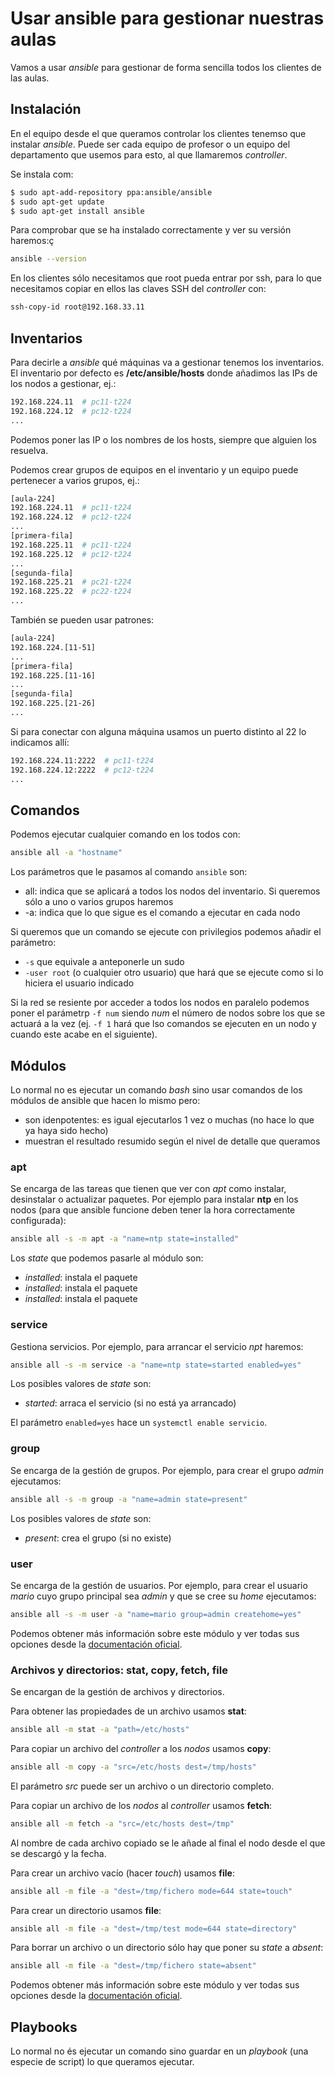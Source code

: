 # Usar ansible para gestionar nuestras aulas
Vamos a usar _ansible_ para gestionar de forma sencilla todos los clientes de las aulas.

## Instalación
En el equipo desde el que queramos controlar los clientes tenemso que instalar _ansible_. Puede ser cada equipo de profesor o un equipo del departamento que usemos para esto, al que llamaremos _controller_.

Se instala com:
```bash
$ sudo apt-add-repository ppa:ansible/ansible 
$ sudo apt-get update 
$ sudo apt-get install ansible 
```

Para comprobar que se ha instalado correctamente y ver su versión haremos:ç
```bash
ansible --version
```

En los clientes sólo necesitamos que root pueda entrar por ssh, para lo que necesitamos copiar en ellos las claves SSH del _controller_ con:
```bash
ssh-copy-id root@192.168.33.11 
```

## Inventarios
Para decirle a _ansible_ qué máquinas va a gestionar tenemos los inventarios. El inventario por defecto es **/etc/ansible/hosts** donde añadimos las IPs de los nodos a gestionar, ej.:
```bash
192.168.224.11  # pc11-t224
192.168.224.12  # pc12-t224
...
```

Podemos poner las IP o los nombres de los hosts, siempre que alguien los resuelva.

Podemos crear grupos de equipos en el inventario y un equipo puede pertenecer a varios grupos, ej.:
```bash
[aula-224]
192.168.224.11  # pc11-t224
192.168.224.12  # pc12-t224
...
[primera-fila]
192.168.225.11  # pc11-t224
192.168.225.12  # pc12-t224
...
[segunda-fila]
192.168.225.21  # pc21-t224
192.168.225.22  # pc22-t224
...
```

También se pueden usar patrones:
```bash
[aula-224]
192.168.224.[11-51]
...
[primera-fila]
192.168.225.[11-16]
...
[segunda-fila]
192.168.225.[21-26]
...
```


Si para conectar con alguna máquina usamos un puerto distinto al 22 lo indicamos allí:
```bash
192.168.224.11:2222  # pc11-t224
192.168.224.12:2222  # pc12-t224
...
```

## Comandos
Podemos ejecutar cualquier comando en los todos con:
```bash
ansible all -a "hostname"
```

Los parámetros que le pasamos al comando `ansible` son:
- all: indica que se aplicará a todos los nodos del inventario. Si queremos sólo a uno o varios grupos haremos
- -a: indica que lo que sigue es el comando a ejecutar en cada nodo

Si queremos que un comando se ejecute con privilegios podemos añadir el parámetro:
- `-s` que equivale a anteponerle un sudo
- `-user root` (o cualquier otro usuario) que hará que se ejecute como si lo hiciera el usuario indicado

Si la red se resiente por acceder a todos los nodos en paralelo podemos poner el parámetrp `-f num` siendo _num_ el número de nodos sobre los que se actuará a la vez (ej. `-f 1` hará que lso comandos se ejecuten en un nodo y cuando este acabe en el siguiente).

## Módulos
Lo normal no es ejecutar un comando _bash_ sino usar comandos de los módulos de ansible que hacen lo mismo pero:
- son idenpotentes: es igual ejecutarlos 1 vez o muchas (no hace lo que ya haya sido hecho)
- muestran el resultado resumido según el nivel de detalle que queramos

### apt
Se encarga de las tareas que tienen que ver con _apt_ como instalar, desinstalar o actualizar paquetes. Por ejemplo para instalar **ntp** en los nodos (para que ansible funcione deben tener la hora correctamente configurada):
```bash
ansible all -s -m apt -a "name=ntp state=installed" 
```

Los _state_ que podemos pasarle al módulo son:
- _installed_: instala el paquete
- _installed_: instala el paquete
- _installed_: instala el paquete

### service
Gestiona servicios. Por ejemplo, para arrancar el servicio _npt_ haremos:
```bash
ansible all -s -m service -a "name=ntp state=started enabled=yes" 
```

Los posibles valores de _state_ son:
- _started_: arraca el servicio (si no está ya arrancado)

El parámetro `enabled=yes` hace un `systemctl enable servicio`.

### group
Se encarga de la gestión de grupos. Por ejemplo, para crear el grupo _admin_ ejecutamos:
```bash
ansible all -s -m group -a "name=admin state=present" 
```

Los posibles valores de _state_ son:
- _present_: crea el grupo (si no existe)

### user
Se encarga de la gestión de usuarios. Por ejemplo, para crear el usuario _mario_ cuyo grupo principal sea _admin_ y que se cree su _home_ ejecutamos:
```bash
ansible all -s -m user -a "name=mario group=admin createhome=yes" 
```

Podemos obtener más información sobre este módulo y ver todas sus opciones desde la [documentación oficial](http://docs.ansible.com/ansible/user_module.html).

### Archivos y directorios: stat, copy, fetch, file
Se encargan de la gestión de archivos y directorios. 

Para obtener las propiedades de un archivo usamos **stat**:
```bash
ansible all -m stat -a "path=/etc/hosts" 
```

Para copiar un archivo del _controller_ a los _nodos_ usamos **copy**:
```bash
ansible all -m copy -a "src=/etc/hosts dest=/tmp/hosts" 
```

El parámetro _src_ puede ser un archivo o un directorio completo.

Para copiar un archivo de los _nodos_ al _controller_ usamos **fetch**:
```bash
ansible all -m fetch -a "src=/etc/hosts dest=/tmp" 
```

Al nombre de cada archivo copiado se le añade al final el nodo desde el que se descargó y la fecha.

Para crear un archivo vacío (hacer _touch_) usamos **file**:
```bash
ansible all -m file -a "dest=/tmp/fichero mode=644 state=touch" 
```

Para crear un directorio usamos **file**:
```bash
ansible all -m file -a "dest=/tmp/test mode=644 state=directory" 
```

Para borrar un archivo o un directorio sólo hay que poner su _state_ a _absent_:
```bash
ansible all -m file -a "dest=/tmp/fichero state=absent" 
```

Podemos obtener más información sobre este módulo y ver todas sus opciones desde la [documentación oficial](http://docs.ansible.com/ansible/file_module.html).

## Playbooks
Lo normal no és ejecutar un comando sino guardar en un _playbook_ (una especie de script) lo que queramos ejecutar.
